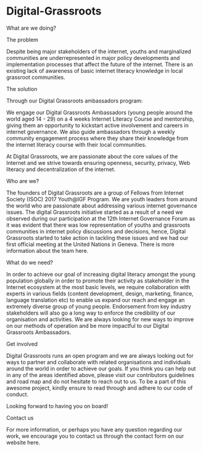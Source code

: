 # Digital-Grassroots
What are we doing?


The problem

Despite being major stakeholders of the internet, youths and marginalized communities are underrepresented in major policy developments and implementation processes that affect the future of the internet.
There is an existing lack of awareness of basic internet literacy knowledge in local grassroot communities.

The solution

Through our Digital Grassroots ambassadors program:

 We engage our Digital Grassroots Ambassadors (young people around the world aged 14 - 29) on a 4 weeks Internet Literacy Course and mentorship, giving them an opportunity to kickstart active involvement and careers in internet governance.
We also guide ambassadors through a weekly community engagement process where they share their knowledge from the internet literacy course with their local communities.

At Digital Grassroots, we are passionate about the core values of the Internet and we strive towards ensuring openness, security, privacy, Web literacy and decentralization of the internet.



Who are we?

The founders of Digital Grassroots are a group of Fellows from Internet Society (ISOC) 2017 Youth@IGF Program. We are youth leaders from around the world who are passionate about addressing various internet governance issues. The digital Grassroots initiative started as a result of a need we observed during our participation at the 12th Internet Governance Forum as it was evident that there was low representation of youths and grassroots communities in internet policy discussions and decisions, hence, Digital Grassroots started to take action in tackling these issues and we had our first official meeting at the United Nations in Geneva. There is more information about the team here. 



What do we need?

In order to achieve our goal of increasing digital literacy amongst the young population globally in order to promote their activity as stakeholder in the Internet ecosystem at the most basic levels, we require collaboration with experts in various fields (content development, design, marketing, finance, language translation etc) to enable us expand our reach and engage an extremely diverse group of young people. Endorsement from key industry stakeholders will also go a long way to enforce the credibility of our organisation and activities. We are always looking for new ways to improve on our methods of operation and be more impactful to our Digital Grassroots Ambassadors.


Get involved

Digital Grassroots runs an open program and we are always looking out for ways to partner and collaborate with related organisations and individuals around the world in order to achieve our goals. If you think you can help out in any of the areas identified above, please visit our contributors guidelines and road map and do not hesitate to reach out to us. To be a part of this awesome project, kindly ensure to read through and adhere to our code of conduct.

Looking forward to having you on board!



Contact us

For more information, or perhaps you have any question regarding our work, we encourage you to contact us through the contact form on our website here. 


